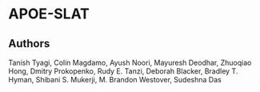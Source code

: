 # APOE-SLAT
 
## Authors
Tanish Tyagi, Colin Magdamo, Ayush Noori, Mayuresh Deodhar, Zhuoqiao Hong, Dmitry Prokopenko, Rudy E. Tanzi, Deborah Blacker, Bradley T. Hyman, Shibani S. Mukerji, M. Brandon Westover, Sudeshna Das
